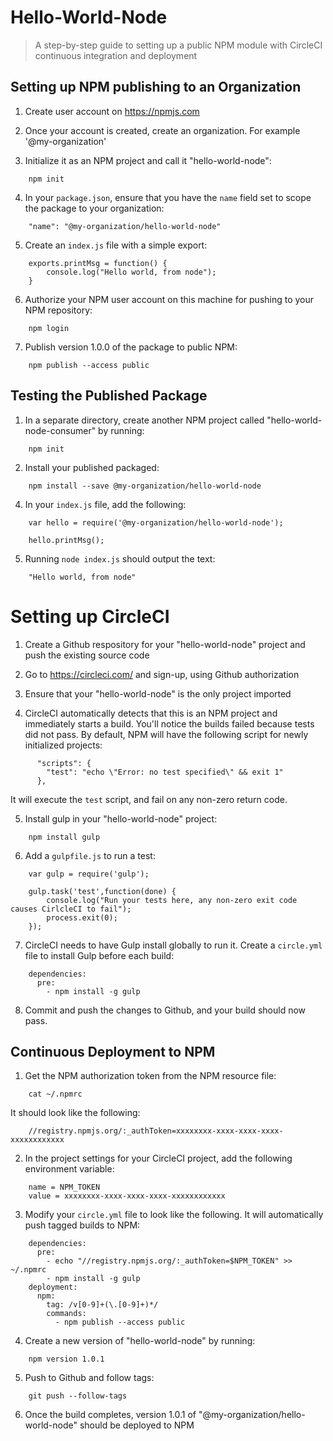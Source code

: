 # Hello-World-Node

> A step-by-step guide to setting up a public NPM module with CircleCI continuous integration and deployment


## Setting up NPM publishing to an Organization

1) Create user account on https://npmjs.com

2) Once your account is created, create an organization.  For example '@my-organization'

3) Initialize it as an NPM project and call it "hello-world-node":
```
    npm init
```
    
4) In your `package.json`, ensure that you have the `name` field set to scope the package to your organization:
```
    "name": "@my-organization/hello-world-node"
```
    
5) Create an `index.js` file with a simple export:
```
    exports.printMsg = function() {
        console.log("Hello world, from node");
    }
```
  
6) Authorize your NPM user account on this machine for pushing to your NPM repository:
```
    npm login
```
  
7) Publish version 1.0.0 of the package to public NPM:
```
    npm publish --access public
``` 
  
## Testing the Published Package

1) In a separate directory, create another NPM project called "hello-world-node-consumer" by running:
```
    npm init
```
    
2) Install your published packaged:
```
    npm install --save @my-organization/hello-world-node
``` 
   
4) In your `index.js` file, add the following:
```
    var hello = require('@my-organization/hello-world-node');
    
    hello.printMsg();
```
    
5) Running `node index.js` should output the text:
```
    "Hello world, from node"
```    

# Setting up CircleCI

1) Create a Github respository for your "hello-world-node" project and push the existing source code

2) Go to https://circleci.com/ and sign-up, using Github authorization

3) Ensure that your "hello-world-node" is the only project imported

4) CircleCI automatically detects that this is an NPM project and immediately starts a build.  You'll notice the builds failed because tests did not pass.  By
default, NPM will have the following script for newly initialized projects:
```
      "scripts": {
        "test": "echo \"Error: no test specified\" && exit 1"
      },
```      
It will execute the `test` script, and fail on any non-zero return code.

5) Install gulp in your "hello-world-node" project:
```
    npm install gulp
```    

6) Add a `gulpfile.js` to run a test:
```
    var gulp = require('gulp');
    
    gulp.task('test',function(done) {
        console.log("Run your tests here, any non-zero exit code causes CirlcleCI to fail");
        process.exit(0);
    });
```
    
7) CircleCI needs to have Gulp install globally to run it.  Create a `circle.yml` file to install Gulp before each build:
```
    dependencies:
      pre:
        - npm install -g gulp
```

8) Commit and push the changes to Github, and your build should now pass. 

## Continuous Deployment to NPM

1) Get the NPM authorization token from the NPM resource file:
```
    cat ~/.npmrc
```    
It should look like the following:
```
    //registry.npmjs.org/:_authToken=xxxxxxxx-xxxx-xxxx-xxxx-xxxxxxxxxxxx
```
    
2) In the project settings for your CircleCI project, add the following environment variable:
```
    name = NPM_TOKEN
    value = xxxxxxxx-xxxx-xxxx-xxxx-xxxxxxxxxxxx
```
    
3) Modify your `circle.yml` file to look like the following.  It will automatically push tagged builds to NPM:
```
    dependencies:
      pre:
        - echo "//registry.npmjs.org/:_authToken=$NPM_TOKEN" >> ~/.npmrc
        - npm install -g gulp
    deployment:
      npm:
        tag: /v[0-9]+(\.[0-9]+)*/
        commands:
          - npm publish --access public
```

4) Create a new version of "hello-world-node" by running:
```
    npm version 1.0.1
```
    
5) Push to Github and follow tags:
```
    git push --follow-tags
```
    
6) Once the build completes, version 1.0.1 of "@my-organization/hello-world-node" should be deployed to NPM